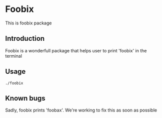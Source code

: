 # Foobix

This is foobix package

## Introduction

Foobix is a wonderfull package that helps user to print 'foobix' in the terminal

## Usage
```
./foobix
```

## Known bugs

Sadly, foobix prints 'foobax'. We're working to fix this as soon as possible


